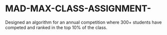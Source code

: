 # MAD-MAX-CLASS-ASSIGNMENT-
Designed an algorithm for an annual competition where 300+ students have competed and ranked in the top 10% of the class.
